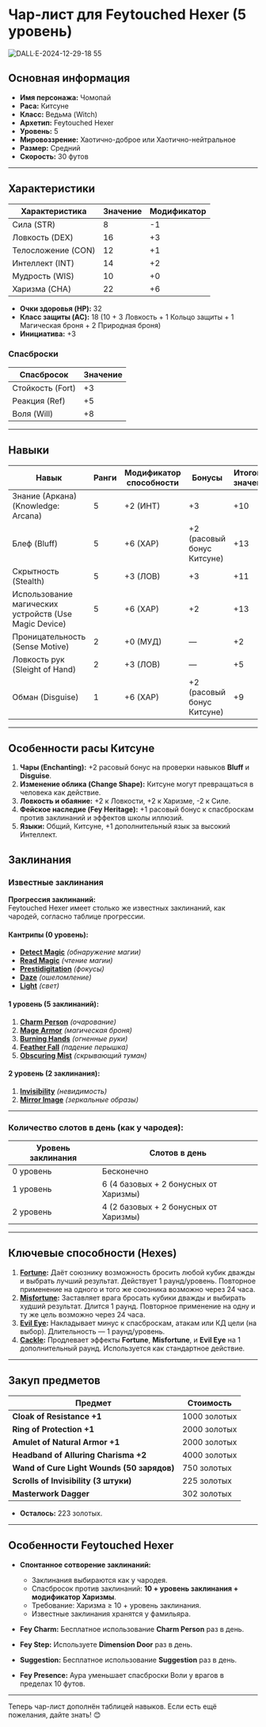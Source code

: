 # Чар-лист для Feytouched Hexer (5 уровень)

![DALL·E-2024-12-29-18 55](https://github.com/user-attachments/assets/28fc8171-2d0b-4806-844e-10dee643c6f3)

## Основная информация
- **Имя персонажа:** Чомопай  
- **Раса:** Китсуне  
- **Класс:** Ведьма (Witch)  
- **Архетип:** Feytouched Hexer  
- **Уровень:** 5  
- **Мировоззрение:** Хаотично-доброе или Хаотично-нейтральное  
- **Размер:** Средний  
- **Скорость:** 30 футов  

---

## Характеристики
| Характеристика | Значение | Модификатор |
|----------------|----------|-------------|
| Сила (STR)     | 8        | -1          |
| Ловкость (DEX) | 16       | +3          |
| Телосложение (CON) | 12    | +1          |
| Интеллект (INT)| 14       | +2          |
| Мудрость (WIS) | 10       | +0          |
| Харизма (CHA)  | 22       | +6          |

- **Очки здоровья (HP):** 32  
- **Класс защиты (AC):** 18 (10 + 3 Ловкость + 1 Кольцо защиты + 1 Магическая броня + 2 Природная броня)  
- **Инициатива:** +3  

### Спасброски
| Спасбросок     | Значение |
|----------------|----------|
| Стойкость (Fort) | +3     |
| Реакция (Ref)    | +5     |
| Воля (Will)      | +8     |

---

## Навыки
| Навык                           | Ранги | Модификатор способности | Бонусы | Итоговое значение |
|---------------------------------|-------|--------------------------|--------|-------------------|
| Знание (Аркана) (Knowledge: Arcana) | 5     | +2 (ИНТ)               | +3     | +10              |
| Блеф (Bluff)                    | 5     | +6 (ХАР)               | +2 (расовый бонус Китсуне) | +13              |
| Скрытность (Stealth)            | 5     | +3 (ЛОВ)               | +3     | +11              |
| Использование магических устройств (Use Magic Device) | 5 | +6 (ХАР) | +2 | +13              |
| Проницательность (Sense Motive) | 2     | +0 (МУД)               | —      | +2               |
| Ловкость рук (Sleight of Hand)  | 2     | +3 (ЛОВ)               | —      | +5               |
| Обман (Disguise)                | 1     | +6 (ХАР)               | +2 (расовый бонус Китсуне) | +9 |

---

## Особенности расы Китсуне
1. **Чары (Enchanting):** +2 расовый бонус на проверки навыков **Bluff** и **Disguise**.  
2. **Изменение облика (Change Shape):** Китсуне могут превращаться в человека как действие.  
3. **Ловкость и обаяние:** +2 к Ловкости, +2 к Харизме, -2 к Силе.  
4. **Фейское наследие (Fey Heritage):** +1 расовый бонус к спасброскам против заклинаний и эффектов школы иллюзий.  
5. **Языки:** Общий, Китсуне, +1 дополнительный язык за высокий Интеллект.  

## Заклинания

### Известные заклинания
**Прогрессия заклинаний:**  
Feytouched Hexer имеет столько же известных заклинаний, как чародей, согласно таблице прогрессии.

#### Кантрипы (0 уровень):
- **[Detect Magic](https://www.d20pfsrd.com/magic/all-spells/d/detect-magic/)** *(обнаружение магии)*  
- **[Read Magic](https://www.d20pfsrd.com/magic/all-spells/r/read-magic/)** *(чтение магии)*  
- **[Prestidigitation](https://www.d20pfsrd.com/magic/all-spells/p/prestidigitation/)** *(фокусы)*  
- **[Daze](https://www.d20pfsrd.com/magic/all-spells/d/daze/)** *(ошеломление)*  
- **[Light](https://www.d20pfsrd.com/magic/all-spells/l/light/)** *(свет)*  

#### 1 уровень (5 заклинаний):
1. **[Charm Person](https://www.d20pfsrd.com/magic/all-spells/c/charm-person/)** *(очарование)*
2. **[Mage Armor](https://www.d20pfsrd.com/magic/all-spells/m/mage-armor/)** *(магическая броня)*
3. **[Burning Hands](https://www.d20pfsrd.com/magic/all-spells/b/burning-hands/)** *(огненные руки)*
4. **[Feather Fall](https://www.d20pfsrd.com/magic/all-spells/f/feather-fall/)** *(падение перышка)*
5. **[Obscuring Mist](https://www.d20pfsrd.com/magic/all-spells/o/obscuring-mist/)** *(скрывающий туман)*

#### 2 уровень (2 заклинания):
1. **[Invisibility](https://www.d20pfsrd.com/magic/all-spells/i/invisibility/)** *(невидимость)*
2. **[Mirror Image](https://www.d20pfsrd.com/magic/all-spells/m/mirror-image/)** *(зеркальные образы)*

---

### Количество слотов в день (как у чародея):
| Уровень заклинания | Слотов в день |
|--------------------|---------------|
| 0 уровень          | Бесконечно    |
| 1 уровень          | 6 (4 базовых + 2 бонусных от Харизмы) |
| 2 уровень          | 4 (2 базовых + 2 бонусных от Харизмы) |

---

## Ключевые способности (Hexes)

1. **[Fortune](https://www.d20pfsrd.com/classes/base-classes/witch/hexes/hexes/common-hexes/hex-fortune-su/):** Даёт союзнику возможность бросить любой кубик дважды и выбрать лучший результат. Действует 1 раунд/уровень. Повторное применение на одного и того же союзника возможно через 24 часа.  
2. **[Misfortune](https://www.d20pfsrd.com/classes/base-classes/witch/hexes/hexes/common-hexes/hex-misfortune-su/):** Заставляет врага бросать кубики дважды и выбирать худший результат. Длится 1 раунд. Повторное применение на одну и ту же цель возможно через 24 часа.  
3. **[Evil Eye](https://www.d20pfsrd.com/classes/base-classes/witch/hexes/hexes/common-hexes/hex-evil-eye-su/):** Накладывает минус к спасброскам, атакам или КД цели (на выбор). Длительность — 1 раунд/уровень.  
4. **[Cackle](https://www.d20pfsrd.com/classes/base-classes/witch/hexes/hexes/common-hexes/hex-cackle-su/):** Продлевает эффекты **Fortune**, **Misfortune**, и **Evil Eye** на 1 дополнительный раунд. Используется как стандартное действие.  

---

## Закуп предметов
| Предмет                             | Стоимость  |
|-------------------------------------|------------|
| **Cloak of Resistance +1**          | 1000 золотых |
| **Ring of Protection +1**           | 2000 золотых |
| **Amulet of Natural Armor +1**      | 2000 золотых |
| **Headband of Alluring Charisma +2**| 4000 золотых |
| **Wand of Cure Light Wounds (50 зарядов)** | 750 золотых |
| **Scrolls of Invisibility (3 штуки)**| 225 золотых |
| **Masterwork Dagger**               | 302 золотых |

- **Осталось:** 223 золотых.  

---

## Особенности Feytouched Hexer
- **Спонтанное сотворение заклинаний:**  
  - Заклинания выбираются как у чародея.  
  - Спасбросок против заклинаний: **10 + уровень заклинания + модификатор Харизмы**.  
  - Требование: Харизма ≥ 10 + уровень заклинания.  
  - Известные заклинания хранятся у фамильяра.  

- **Fey Charm:** Бесплатное использование **Charm Person** раз в день.  
- **Fey Step:** Используете **Dimension Door** раз в день.  
- **Suggestion:** Бесплатное использование **Suggestion** раз в день.  
- **Fey Presence:** Аура уменьшает спасброски Воли у врагов в пределах 10 футов.

---

Теперь чар-лист дополнён таблицей навыков. Если есть ещё пожелания, дайте знать! 😊

